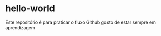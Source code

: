 # hello-world
Este repositório é para praticar o fluxo Github
gosto de estar sempre em aprendizagem

